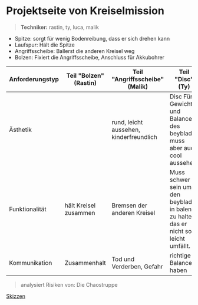 Projektseite von Kreiselmission
===============

> **Techniker:** rastin, ty, luca, malik

- Spitze: sorgt für wenig Bodenreibung, dass er sich drehen kann
- Laufspur: Hält die Spitze
- Angriffsscheibe: Ballerst die anderen Kreisel weg
- Bolzen: Fixiert die Angriffsscheibe, Anschluss für Akkubohrer

| Anforderungstyp | Teil "Bolzen" (Rastin) | Teil "Angriffsscheibe" (Malik) | Teil "Disc" (Ty) | Teil "Spitze" (Luca) |
|---|---|---|---|---|
|Ästhetik | | rund, leicht aussehen, kinderfreundlich | Disc Für Gewicht und Balance des beyblades muss aber auch cool aussehen.| farbe der anderen, rund|
|Funktionalität | hält Kreisel zusammen | Bremsen der anderen Kreisel | Muss schwer sein um den beyblade in balence zu halten das er nicht so leicht umfällt.| gut drehen, wenig Reibung, wie möglich|
|Kommunikation | Zusammenhalt| Tod und Verderben, Gefahr | richtige Balance haben | Speed, Geschwindigkeit |

> analysiert Risiken von: Die Chaostruppe

[Skizzen](Beyblade_monster_mission.pdf)
